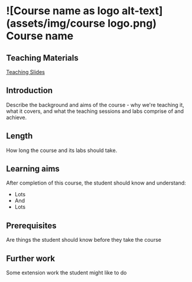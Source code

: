 # ![Course name as logo alt-text](assets/img/course logo.png) Course name
## Teaching Materials

[Teaching Slides](https://gitpitch.com/iotinafrica/course-name-as-repo-name)

## Introduction

Describe the background and aims of the course - why we're teaching it, what it covers, and what the teaching sessions and labs comprise of and achieve.

## Length
How long the course and its labs should take.

## Learning aims
After completion of this course, the student should know and understand:
* Lots
* And
* Lots

## Prerequisites
Are things the student should know before they take the course

## Further work
Some extension work the student might like to do